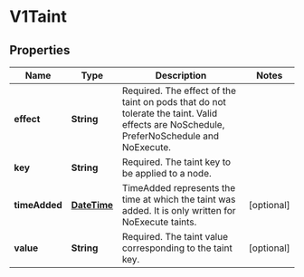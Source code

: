 

# V1Taint

## Properties

Name | Type | Description | Notes
------------ | ------------- | ------------- | -------------
**effect** | **String** | Required. The effect of the taint on pods that do not tolerate the taint. Valid effects are NoSchedule, PreferNoSchedule and NoExecute. | 
**key** | **String** | Required. The taint key to be applied to a node. | 
**timeAdded** | [**DateTime**](DateTime.md) | TimeAdded represents the time at which the taint was added. It is only written for NoExecute taints. |  [optional]
**value** | **String** | Required. The taint value corresponding to the taint key. |  [optional]



